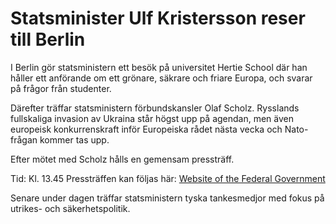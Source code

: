 # Statsminister Ulf Kristersson reser till Berlin

I Berlin gör statsministern ett besök på universitet Hertie School där han håller ett anförande om ett grönare, säkrare och friare Europa, och svarar på frågor från studenter.

Därefter träffar statsministern förbundskansler Olaf Scholz. Rysslands fullskaliga invasion av Ukraina står högst upp på agendan, men även europeisk konkurrenskraft inför Europeiska rådet nästa vecka och Nato\-frågan kommer tas upp.

Efter mötet med Scholz hålls en gemensam pressträff.

Tid: Kl. 13\.45
Pressträffen kan följas här: [Website of the Federal Government](https://www.bundesregierung.de/)

Senare under dagen träffar statsministern tyska tankesmedjor med fokus på utrikes\- och säkerhetspolitik.
